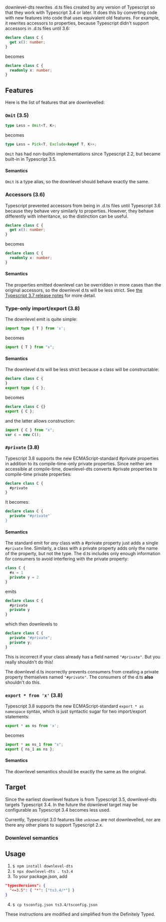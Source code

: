 downlevel-dts rewrites .d.ts files created by any version of Typescript so
that they work with Typescript 3.4 or later. It does this by
converting code with new features into code that uses equivalent old
features. For example, it rewrites accessors to properties, because
Typescript didn't support accessors in .d.ts files until 3.6:

```ts
declare class C {
  get x(): number;
}
```

becomes

```ts
declare class C {
  readonly x: number;
}
```

## Features

Here is the list of features that are downlevelled:

### `Omit` (3.5)

```ts
type Less = Omit<T, K>;
```

becomes

```ts
type Less = Pick<T, Exclude<keyof T, K>>;
```

`Omit` has had non-builtin implementations since Typescript 2.2, but
became built-in in Typescript 3.5.

#### Semantics

`Omit` is a type alias, so the downlevel should behave exactly the same.

### Accessors (3.6)

Typescript prevented accessors from being in .d.ts files until
Typescript 3.6 because they behave very similarly to properties.
However, they behave differently with inheritance, so the distinction
can be useful.

```ts
declare class C {
  get x(): number;
}
```

becomes

```ts
declare class C {
  readonly x: number;
}
```

#### Semantics

The properties emitted downlevel can be overridden in more cases than
the original accessors, so the downlevel d.ts will be less strict. See
[the Typescript 3.7 release
notes](https://www.typescriptlang.org/docs/handbook/release-notes/typescript-3-7.html#the-usedefineforclassfields-flag-and-the-declare-property-modifier)
for more detail.

### Type-only import/export (3.8)

The downlevel emit is quite simple:

```ts
import type { T } from 'x';
```

becomes

```ts
import { T } from "x";
```

#### Semantics

The downlevel d.ts will be less strict because a class will be
constructable:

```ts
declare class C {
}
export type { C };
```

becomes

```ts
declare class C {}
export { C };
```

and the latter allows construction:

```ts
import { C } from "x";
var c = new C();
```

### `#private` (3.8)

Typescript 3.8 supports the new ECMAScript-standard #private properties in
addition to its compile-time-only private properties. Since neither
are accessible at compile-time, downlevel-dts converts #private
properties to compile-time private properties:

```ts
declare class C {
  #private
}
```

It becomes:

```ts
declare class C {
  private "#private"`
}
```

#### Semantics

The standard emit for _any_ class with a #private property just adds a
single `#private` line. Similarly, a class with a private property
adds only the name of the property, but not the type. The d.ts
includes only enough information for consumers to avoid interfering
with the private property:

```ts
class C {
  #x = 1
  private y = 2
}
```

emits

```ts
declare class C {
  #private
  private y
}
```

which then downlevels to

```ts
declare class C {
  private "#private";
  private y;
}
```

This is incorrect if your class already has a field named `"#private"`.
But you really shouldn't do this!

The downlevel d.ts incorrectly prevents consumers from creating a
private property themselves named `"#private"`. The consumers of the
d.ts **also** shouldn't do this.

### `export * from 'x'` (3.8)

Typescript 3.8 supports the new ECMAScript-standard `export * as namespace` syntax, which is just syntactic sugar for two import/export
statements:

```ts
export * as ns from 'x';
```

becomes

```ts
import * as ns_1 from "x";
export { ns_1 as ns };
```

#### Semantics

The downlevel semantics should be exactly the same as the original.

## Target

Since the earliest downlevel feature is from Typescript 3.5,
downlevel-dts targets Typescript 3.4. In the future the downlevel
target may be configurable as Typescript 3.4 becomes less used.

Currently, Typescript 3.0 features like `unknown` are not
downlevelled, nor are there any other plans to support Typescript 2.x.

### Downlevel semantics

## Usage

1. `$ npm install downlevel-dts`
2. `$ npx downlevel-dts . ts3.4`
3. To your package.json, add

```json
"typesVersions": {
  "<=3.5": { "*": ["ts3.4/*"] }
}
```

4. `$ cp tsconfig.json ts3.4/tsconfig.json`

These instructions are modified and simplified from the Definitely Typed.
